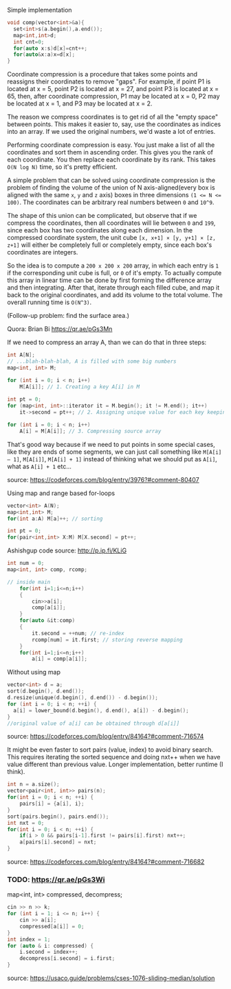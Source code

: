 Simple implementation

```cpp
void comp(vector<int>&a){
  set<int>s(a.begin(),a.end());
  map<int,int>d;
  int cnt=0;
  for(auto x:s)d[x]=cnt++;
  for(auto&x:a)x=d[x];
}
```

Coordinate compression is a procedure that takes some points and reassigns their coordinates to remove "gaps". 
For example, if point P1 is located at x = 5, point P2 is located at x = 27, and point P3 is located at x = 65, 
then, after coordinate compression, P1 may be located at x = 0, P2 may be located at x = 1, and P3 may be located at x = 2. 

The reason we compress coordinates is to get rid of all the "empty space" between points. 
This makes it easier to, say, use the coordinates as indices into an array. If we used the original numbers, we'd waste a lot of entries.

Performing coordinate compression is easy. You just make a list of all the coordinates and sort them in ascending order. 
This gives you the rank of each coordinate. You then replace each coordinate by its rank. This takes `O(N log N)` time, so it's pretty efficient.

A simple problem that can be solved using coordinate compression is the problem of finding the volume of the union of N axis-aligned(every box is aligned 
with the same `x`, `y` and `z` axis) boxes in three dimensions `(1 <= N <= 100)`. The coordinates can be arbitrary real numbers between `0` and `10^9`.

The shape of this union can be complicated, but observe that if we compress the coordinates, then all coordinates will lie between `0` and `199`, 
since each box has two coordinates along each dimension. In the compressed coordinate system, the unit cube `[x, x+1] × [y, y+1] × [z, z+1]` will either 
be completely full or completely empty, since each box's coordinates are integers. 

So the idea is to compute a `200 x 200 x 200` array, in which each entry is `1` if the corresponding unit cube is full, or `0` of it's empty. 
To actually compute this array in linear time can be done by first forming the difference array and then integrating. After that, 
iterate through each filled cube, and map it back to the original coordinates, and add its volume to the total volume. The overall running time is `O(N^3)`.

(Follow-up problem: find the surface area.)

Quora: Brian Bi https://qr.ae/pGs3Mn


If we need to compress an array A, than we can do that in three steps:

```cpp
int A[N];
// ...blah-blah-blah, A is filled with some big numbers
map<int, int> M;

for (int i = 0; i < n; i++) 
    M[A[i]]; // 1. Creating a key A[i] in M
 
int pt = 0;
for (map<int, int>::iterator it = M.begin(); it != M.end(); it++) 
    it->second = pt++; // 2. Assigning unique value for each key keeping order in set of values

for (int i = 0; i < n; i++)
    A[i] = M[A[i]]; // 3. Compressing source array
```

That's good way because if we need to put points in some special cases, like they are ends of some segments, 
we can just call something like `M[A[i] — 1]`, `M[A[i]]`, `M[A[i] + 1]` instead of thinking what we should put as `A[i]`, what as `A[i] + 1` etc...

source: https://codeforces.com/blog/entry/3976?#comment-80407

Using map and range based for-loops

```cpp
vector<int> A(N);
map<int,int> M;
for(int a:A) M[a]++; // sorting

int pt = 0;
for(pair<int,int> X:M) M[X.second] = pt++;
```

Ashishgup code source: http://p.ip.fi/KLiG

```cpp
int num = 0;
map<int, int> comp, rcomp;

// inside main
    for(int i=1;i<=n;i++)
    {
        cin>>a[i];
        comp[a[i]];
    }
    for(auto &it:comp)
    {
        it.second = ++num; // re-index
        rcomp[num] = it.first; // storing reverse mapping
    }
    for(int i=1;i<=n;i++)
        a[i] = comp[a[i]];
```

Without using map
```cpp
vector<int> d = a;
sort(d.begin(), d.end());
d.resize(unique(d.begin(), d.end()) - d.begin());
for (int i = 0; i < n; ++i) {
  a[i] = lower_bound(d.begin(), d.end(), a[i]) - d.begin();
}
//original value of a[i] can be obtained through d[a[i]]
```

source: https://codeforces.com/blog/entry/84164?#comment-716574

It might be even faster to sort pairs (value, index) to avoid binary search. This requires iterating the sorted sequence and doing nxt++ when we have value different than previous value. Longer implementation, better runtime (I think).

```cpp
int n = a.size();
vector<pair<int, int>> pairs(n);
for(int i = 0; i < n; ++i) {
	pairs[i] = {a[i], i};
}
sort(pairs.begin(), pairs.end());
int nxt = 0;
for(int i = 0; i < n; ++i) {
	if(i > 0 && pairs[i-1].first != pairs[i].first) nxt++;
	a[pairs[i].second] = nxt;
}
```

source: https://codeforces.com/blog/entry/84164?#comment-716682

### TODO: https://qr.ae/pGs3Wi

map<int, int> compressed, decompress;
```cpp
cin >> n >> k;
for (int i = 1; i <= n; i++) {
    cin >> a[i];
    compressed[a[i]] = 0;
}
int index = 1;
for (auto & i: compressed) {
    i.second = index++;
    decompress[i.second] = i.first;
}
```

source: https://usaco.guide/problems/cses-1076-sliding-median/solution
